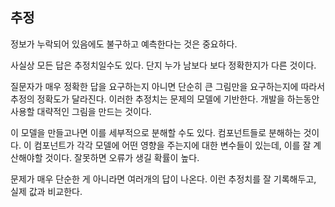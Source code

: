 ## 추정
정보가 누락되어 있음에도 불구하고 예측한다는 것은 중요하다. 

사실상 모든 답은 추정치일수도 있다. 단지 누가 남보다 보다 정확한지가 다른 것이다. 

질문자가 매우 정확한 답을 요구하는지 아니면 단순히 큰 그림만을 요구하는지에 따라서 추정의 정확도가 달라진다. 
이러한 추정치는 문제의 모델에 기반한다. 개발을 하는동안 사용할 대략적인 그림을 만드는 것이다. 

이 모델을 만들고나면 이를 세부적으로 분해할 수도 있다. 컴포넌트들로 분해하는 것이다. 이 컴포넌트가 각각 모델에 어떤 영향을 주는지에 대한 변수들이 있는데, 이를 잘 계산해야할 것이다. 잘못하면 오류가 생길 확률이 높다.

문제가 매우 단순한 게 아니라면 여러개의 답이 나온다. 이런 추정치를 잘 기록해두고, 실제 값과 비교한다. 
